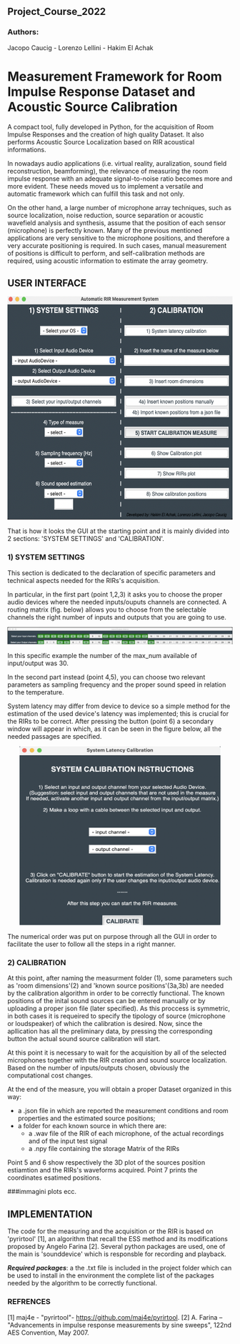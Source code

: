 ## Project_Course_2022
### Authors:
Jacopo Caucig -
Lorenzo Lellini - 
Hakim El Achak

# Measurement Framework for Room Impulse Response Dataset and Acoustic Source Calibration

A compact tool, fully developed in Python, for the acquisition of Room Impulse Responses and the creation of high quality Dataset. It also performs Acoustic Source Localization based on RIR acoustical informations.

In nowadays audio applications (i.e. virtual reality, auralization, sound field reconstruction, beamforming), the relevance of measuring the room impulse response with an adequate signal-to-noise ratio becomes more and more evident. These needs moved us to implement a versatile and automatic framework which can fulfill this task and not only. 

On the other hand, a large number of microphone array techniques, such as source localization, noise reduction, source separation or acoustic wavefield
analysis and synthesis, assume that the position of each sensor (microphone) is perfectly known. Many of the previous mentioned applications are very sensitive to the microphone positions, and therefore a very accurate positioning is required. In such cases, manual measurement of positions is difficult to perform, and self-calibration methods are required, using acoustic information to estimate the array geometry.


## USER INTERFACE

<p align="center">
<img src="./Images/main.png" width="550" height="500">
</p>


That is how it looks the GUI at the starting point and it is mainly divided into 2 sections: 'SYSTEM SETTINGS' and 'CALIBRATION'.

### 1) SYSTEM SETTINGS

This section is dedicated to the declaration of specific parameters and technical aspects needed for the RIRs's acquisition. 

In particular, in the first part (point 1,2,3) it asks you to choose the proper audio devices where the needed inputs/ouputs channels are connected.
A routing matrix (fig. below) allows you to choose from the selectable channels the right number of inputs and outputs that you are going to use. 



<p align="center">
<img src="./Images/matrix.jpg" >
</p>

In this specific example the number of the max_num available of input/output was 30. 


In the second part instead (point 4,5), you can choose two relevant parameters as sampling frequency and the proper sound speed in relation to the temperature. 

System latency may differ from device to device so a simple method for the estimation of the used device's latency was implemented; this is crucial for the RIRs to be correct. 
After pressing the button (point 6) a secondary window will appear in which, as it can be seen in the figure below, all the needed passages are specified. 


<p align="center">
<img src="./Images/latency.png" width="450" height="400">
</p>



The numerical order was put on purpose through all the GUI in order to facilitate the user to follow all the steps in a right manner.


### 2) CALIBRATION

At this point, after naming the measurment folder (1), some parameters such as 'room dimensions'(2) and 'known source positions'(3a,3b) are needed by the calibration algorithm in order to be correctly functional. 
The known positions of the inital sound sources can be entered manually or by uploading a proper json file (later specified). 
As this proccess is symmetric, in both cases it is requeired to specify the tipology of source (microphone or loudspeaker) of which the calibration is desired.
Now, since the apllication has all the preliminary data, by pressing the corresponding button the actual sound source calibration will start. 

At this point it is necessary to wait for the acquisition by all of the selected microphones together with the RIR creation and sound source localization. Based on the number of inputs/outputs chosen, obviously the computational cost changes.


At the end of the measure, you will obtain a proper Dataset organized in this way:
- a .json file in which are reported the measurement conditions and room properties and the estimated source positions;
- a folder for each known source in which there are:
     - a .wav file of the RIR of each microphone, of the actual recordings and of the input test signal
     - a .npy file containing the storage Matrix of the RIRs


Point 5 and 6 show respectively the 3D plot of the sources position estiamtion and the RIRs's waveforms acquired. 
Point 7 prints the coordinates esatimed positions. 




###immagini plots ecc.



## IMPLEMENTATION

The code for the measuring and the acquisition or the RIR is based on 'pyrirtool' [1], an algorithm that recall the ESS method and its modifications proposed by Angelo Farina [2]. Several python packages are used, one of the main is 'sounddevice' which is responsble for recording and playback.

***Required packages***: a the .txt file is included in the project folder which can be used to install in the environment the complete list of the packages needed by the algorithm to be correctly functional. 



### REFRENCES
[1] maj4e - "pyrirtool"- https://github.com/maj4e/pyrirtool.
[2] A. Farina – "Advancements in impulse response measurements by sine sweeps", 122nd AES Convention, May 2007.
